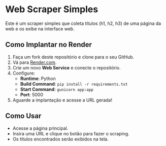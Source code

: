 # Web Scraper Simples

Este é um scraper simples que coleta títulos (h1, h2, h3) de uma página da web e os exibe na interface web.

## Como Implantar no Render

1. Faça um fork deste repositório e clone para o seu GitHub.
2. Vá para [Render.com](https://render.com/).
3. Crie um novo **Web Service** e conecte o repositório.
4. Configure:
   - **Runtime**: Python
   - **Build Command**: `pip install -r requirements.txt`
   - **Start Command**: `gunicorn app:app`
   - **Port**: 5000
5. Aguarde a implantação e acesse a URL gerada!

## Como Usar

- Acesse a página principal.
- Insira uma URL e clique no botão para fazer o scraping.
- Os títulos encontrados serão exibidos na tela.
